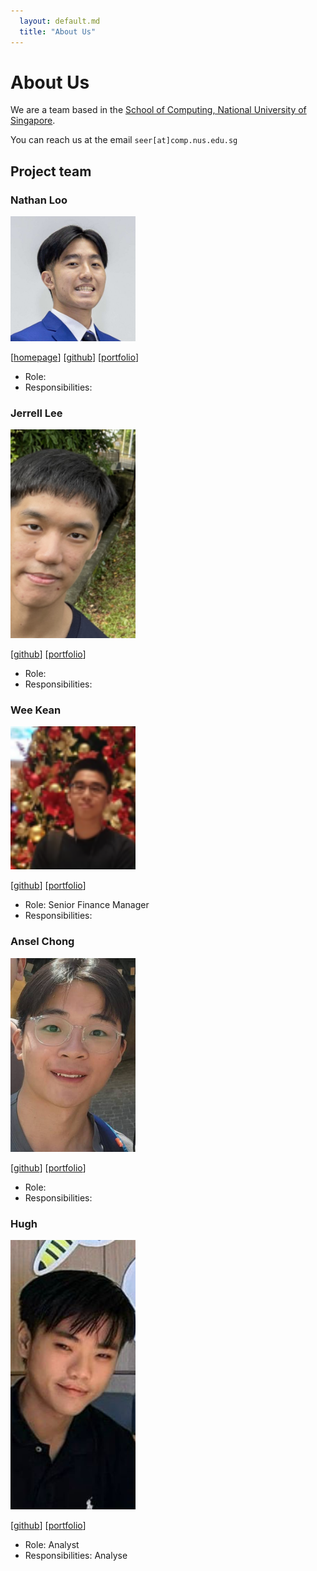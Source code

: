 ```yaml
---
  layout: default.md
  title: "About Us"
---
```


# About Us

We are a team based in the [School of Computing, National University of Singapore](http://www.comp.nus.edu.sg).

You can reach  us at the email `seer[at]comp.nus.edu.sg`

## Project team

### Nathan Loo

<img src="images/natlv.png" width="200px">

[[homepage](https://nathan-loo.vercel.app)]
[[github](https://github.com/natlv)]
[[portfolio](team/natlv.md)]

* Role: 
* Responsibilities: 

### Jerrell Lee

<img src="images/jerrelllee.png" width="200px">

[[github](https://github.com/jerrelllee)]
[[portfolio](team/jerrelllee.md)]

* Role:
* Responsibilities:

### Wee Kean

<img src="images/edsel-tan.png" width="200px">

[[github](http://github.com/edsel-tan)] [[portfolio](team/edsel-tan.md)]

* Role: Senior Finance Manager
* Responsibilities: 

### Ansel Chong

<img src="images/ansel-ch.png" width="200px">

[[github](https://github.com/Ansel-Ch)]
[[portfolio](team/ansel-ch.md)]

* Role:
* Responsibilities:

### Hugh 

<img src="images/gnoossk.png" width="200px">

[[github](http://github.com/gnoossk)]
[[portfolio](team/gnoossk.md)]

* Role: Analyst
* Responsibilities: Analyse


